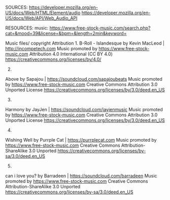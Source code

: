 SOURCES:
https://developer.mozilla.org/en-US/docs/Web/HTML/Element/audio
https://developer.mozilla.org/en-US/docs/Web/API/Web_Audio_API

RESOURCES:
music:
https://www.free-stock-music.com/search.php?cat=&mood=39&license=&bpm=&length=2min&keyword=


Music files/ copyright Attribution
1.
B-Roll - Islandesque by Kevin MacLeod | http://incompetech.com
Music promoted by https://www.free-stock-music.com
Attribution 4.0 International (CC BY 4.0)
https://creativecommons.org/licenses/by/4.0/

2.
Above by Sapajou | https://soundcloud.com/sapajoubeats
Music promoted by https://www.free-stock-music.com
Creative Commons Attribution 3.0 Unported License
https://creativecommons.org/licenses/by/3.0/deed.en_US

3.
Harmony by JayJen | https://soundcloud.com/jayjenmusic
Music promoted by https://www.free-stock-music.com
Creative Commons Attribution 3.0 Unported License
https://creativecommons.org/licenses/by/3.0/deed.en_US

4.
Wishing Well by Purrple Cat | https://purrplecat.com
Music promoted by https://www.free-stock-music.com
Creative Commons Attribution-ShareAlike 3.0 Unported
https://creativecommons.org/licenses/by-sa/3.0/deed.en_US

5.
can i love you? by Barradeen | https://soundcloud.com/barradeen
Music promoted by https://www.free-stock-music.com
Creative Commons Attribution-ShareAlike 3.0 Unported
https://creativecommons.org/licenses/by-sa/3.0/deed.en_US




